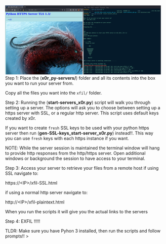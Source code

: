 ![alt text](x0r_py-servers.png)
Step 1:
Place the (__x0r_py-servers/__) folder and all its contents into the box you want to run your server from.

Copy all the files you want into the `xfil/` folder.

Step 2:
Running the (__start-servers_x0r.py__) script will walk you through setting up a server.
The options will ask you to choose between setting up a https server with SSL, or a regular http server.  This script uses default keys created by x0r.

If you want to create `fresh` SSL keys to be used with your python https server then run (__gen-SSL-keys_start-server_x0r.py__) instead!!.
This way you can use `fresh` keys with each https instance if you want.

NOTE: While the server session is maintained the terminal window will hang to provide http responses from the http/https server. 
Open additional windows or background the session to have access to your terminal.


Step 3:
Access your server to retrieve your files from a remote host
if using SSL navigate to:

https://\<IP>\/xfil-SSL.html

if using a normal http server navigate to:

http://\<IP>\/xfil-plaintext.html

When you run the scripts it will give you the actual links to the servers

Step 4:
EXFIL !!!!!

TLDR:
Make sure you have Pyhon 3 installed, then run the scripts and follow prompts!! >
